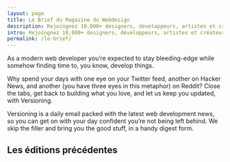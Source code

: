 ```yaml
---
layout: page
title: Le Brief du Magazine du Webdesign
description: Rejoingnez 10,000+ designers, développeurs, artistes et créateurs à la recherche des dernières nouveautés en Web design
intro: Rejoingnez 10,000+ designers, développeurs, artistes et créateurs à la recherche des dernières nouveautés en Web design.
permalink: /le-brief/
---
```

As a modern web developer you’re expected to stay bleeding-edge while somehow finding time to, you know, develop things.

Why spend your days with one eye on your Twitter feed, another on Hacker News, and another (you have three eyes in this metaphor) on Reddit? Close the tabs, get back to building what you love, and let us keep you updated, with Versioning.

Versioning is a daily email packed with the latest web development news, so you can get on with your day confident you’re not being left behind. We skip the filler and bring you the good stuff, in a handy digest form.

## Les éditions précédentes